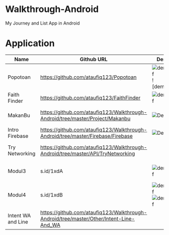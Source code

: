 # Walkthrough-Android
My Journey and List App in Android

# Application

Name | Github URL | Demo | Built With
--- | --- | --- | ---
Popotoan | https://github.com/ataufiq123/Popotoan | ![demogif](https://github.com/ataufiq123/Popotoan/blob/master/PORTOFOLIO.png) ![demogif] | Firebase (Authentication,Realtime Database, Storage, Push Notification)
Faith Finder | https://github.com/ataufiq123/FaithFinder | ![demogif](https://github.com/ataufiq123/FaithFinder/blob/master/app.gif)|- [API Google Maps](https://developers.google.com/places/web-service/supported_types?hl=id) - Fragment - SQLite
MakanBu | https://github.com/ataufiq123/Walkthrough-Android/tree/master/Project/Makanbu |![Demo](https://github.com/ataufiq123/Walkthrough-Android/blob/master/Project/Makanbu/2.png) |- Authentication and Realtime Database from Firebase
Intro Firebase | https://github.com/ataufiq123/Walkthrough-Android/tree/master/Firebase/Firebase |![Demo](https://github.com/ataufiq123/Walkthrough-Android/blob/master/Firebase/Firebase/Firebase.gif)|- RealTime Database 
Try Networking|https://github.com/ataufiq123/Walkthrough-Android/tree/master/API/TryNetworking||[Fast Android Networking](https://github.com/amitshekhariitbhu/Fast-Android-Networking) and [My API using CI](https://github.com/ataufiq123/Walkthrough-Android/tree/master/API/rest_ci)
Modul3 |s.id/1xdA| ![demogif](https://github.com/ataufiq123/AHMAD-TAUFIQ-HIDAYAT_1202152178_Modul3/blob/master/app1.gif)|- RecylerView - LevelListDrawable - SplashScreen
Modul4 | s.id/1xdB | ![demogif](https://github.com/ataufiq123/AHMADTAUFIQHIDAYAT_1202152178_MODUL4/blob/master/app1.gif)![demogif](https://github.com/ataufiq123/AHMADTAUFIQHIDAYAT_1202152178_MODUL4/blob/master/app2.gif)|- Asyntask 
Intent WA and Line | https://github.com/ataufiq123/Walkthrough-Android/tree/master/Other/Intent-Line-And_WA ||- URL Line and Api WA
